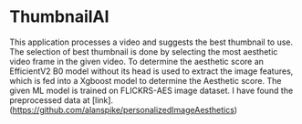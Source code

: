 # ThumbnailAI

This application processes a video and suggests the best thumbnail to use. The selection of best thumbnail is done by selecting the most aesthetic video frame in the given video. To determine the aesthetic score an EfficientV2 B0 model without its head is used to extract the image features, which is fed into a Xgboost model to determine the Aesthetic score. The given ML model is trained on FLICKRS-AES image dataset. I have found the preprocessed data at [link].(https://github.com/alanspike/personalizedImageAesthetics)
